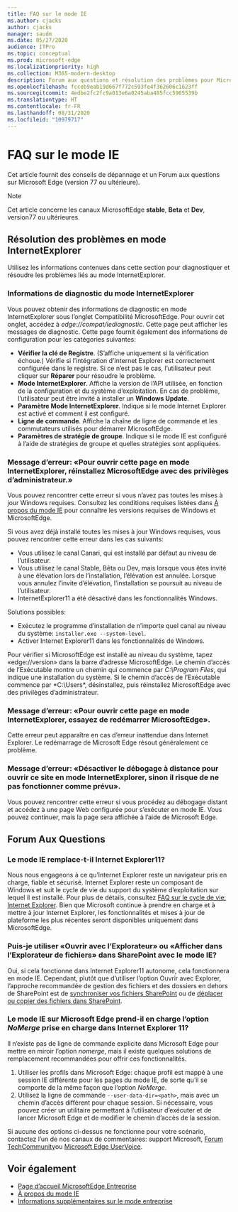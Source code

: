 ```yaml
---
title: FAQ sur le mode IE
ms.author: cjacks
author: cjacks
manager: saudm
ms.date: 05/27/2020
audience: ITPro
ms.topic: conceptual
ms.prod: microsoft-edge
ms.localizationpriority: high
ms.collection: M365-modern-desktop
description: Forum aux questions et résolution des problèmes pour Microsoft Edge avec le mode IE
ms.openlocfilehash: fcceb9eab19d667f772c593fe4f362606c1623ff
ms.sourcegitcommit: 4edbe2fc2fc9a013e6a0245aba485fcc5905539b
ms.translationtype: HT
ms.contentlocale: fr-FR
ms.lasthandoff: 08/31/2020
ms.locfileid: "10979717"
---
```

# FAQ sur le mode IE

Cet article fournit des conseils de dépannage et un Forum aux questions sur Microsoft Edge (version 77 ou ultérieure).

> [!NOTE]
> Cet article concerne les canaux MicrosoftEdge **stable**, **Beta** et **Dev**, version77 ou ultérieures.

## Résolution des problèmes en mode InternetExplorer

Utilisez les informations contenues dans cette section pour diagnostiquer et résoudre les problèmes liés au mode InternetExplorer.

### Informations de diagnostic du mode InternetExplorer

Vous pouvez obtenir des informations de diagnostic en mode InternetExplorer sous l’onglet Compatibilité MicrosoftEdge. Pour ouvrir cet onglet, accédez à *edge://compat/iediagnostic*. Cette page peut afficher les messages de diagnostic. Cette page fournit également des informations de configuration pour les catégories suivantes:

- **Vérifier la clé de Registre**. (S’affiche uniquement si la vérification échoue.) Vérifie si l’intégration d’Internet Explorer est correctement configurée dans le registre. Si ce n’est pas le cas, l’utilisateur peut cliquer sur **Réparer** pour résoudre le problème.
- **Mode InternetExplorer**. Affiche la version de l’API utilisée, en fonction de la configuration et du système d’exploitation. En cas de problème, l’utilisateur peut être invité à installer un **Windows Update**.
- **Paramètre Mode InternetExplorer**. Indique si le mode Internet Explorer est activé et comment il est configuré.
- **Ligne de commande**. Affiche la chaîne de ligne de commande et les commutateurs utilisés pour démarrer MicrosoftEdge.
- **Paramètres de stratégie de groupe**. Indique si le mode IE est configuré à l’aide de stratégies de groupe et quelles stratégies sont appliquées.

### Message d’erreur: «Pour ouvrir cette page en mode InternetExplorer, réinstallez MicrosoftEdge avec des privilèges d’administrateur.»

Vous pouvez rencontrer cette erreur si vous n’avez pas toutes les mises à jour Windows requises. Consultez les conditions requises listées dans [À propos du mode IE](https://docs.microsoft.com/deployedge/edge-ie-mode) pour connaître les versions requises de Windows et MicrosoftEdge.

Si vous avez déjà installé toutes les mises à jour Windows requises, vous pouvez rencontrer cette erreur dans les cas suivants:

- Vous utilisez le canal Canari, qui est installé par défaut au niveau de l’utilisateur.
- Vous utilisez le canal Stable, Bêta ou Dev, mais lorsque vous êtes invité à une élévation lors de l’installation, l’élévation est annulée. Lorsque vous annulez l’invite d’élévation, l’installation se poursuit au niveau de l’utilisateur.
- InternetExplorer11 a été désactivé dans les fonctionnalités Windows.

Solutions possibles:

- Exécutez le programme d’installation de n’importe quel canal au niveau du système: `installer.exe --system-level`.
- Activer Internet Explorer11 dans les fonctionnalités de Windows.

Pour vérifier si MicrosoftEdge est installé au niveau du système, tapez «edge://version» dans la barre d’adresse MicrosoftEdge. Le chemin d’accès de l’Exécutable montre un chemin qui commence par *C:\Program Files*, qui indique une installation du système. Si le chemin d’accès de l’Exécutable commence par *C:\Users\*, désinstallez, puis réinstallez MicrosoftEdge avec des privilèges d’administrateur.

### Message d’erreur: «Pour ouvrir cette page en mode InternetExplorer, essayez de redémarrer MicrosoftEdge».

Cette erreur peut apparaître en cas d’erreur inattendue dans Internet Explorer. Le redémarrage de Microsoft Edge résout généralement ce problème.

### Message d’erreur: «Désactiver le débogage à distance pour ouvrir ce site en mode InternetExplorer, sinon il risque de ne pas fonctionner comme prévu».

Vous pouvez rencontrer cette erreur si vous procédez au débogage distant et accédez à une page Web configurée pour s’exécuter en mode IE. Vous pouvez continuer, mais la page sera affichée à l’aide de Microsoft Edge.

## Forum Aux Questions

### Le mode IE remplace-t-il Internet Explorer11?

Nous nous engageons à ce qu’Internet Explorer reste un navigateur pris en charge, fiable et sécurisé. Internet Explorer reste un composant de Windows et suit le cycle de vie du support du système d’exploitation sur lequel il est installé. Pour plus de détails, consultez [FAQ sur le cycle de vie: Internet Explorer](https://support.microsoft.com/help/17454/). Bien que Microsoft continue à prendre en charge et à mettre à jour Internet Explorer, les fonctionnalités et mises à jour de plateforme les plus récentes seront disponibles uniquement dans MicrosoftEdge.

### Puis-je utiliser «Ouvrir avec l’Explorateur» ou «Afficher dans l’Explorateur de fichiers» dans SharePoint avec le mode IE?

Oui, si cela fonctionne dans Internet Explorer11 autonome, cela fonctionnera en mode IE. Cependant, plutôt que d’utiliser l’option Ouvrir avec Explorer, l’approche recommandée de gestion des fichiers et des dossiers en dehors de SharePoint est de [synchroniser vos fichiers SharePoint](https://support.office.com/en-us/article/sync-sharepoint-files-with-the-onedrive-sync-app-6de9ede8-5b6e-4503-80b2-6190f3354a88) ou de [déplacer ou copier des fichiers dans SharePoint](https://support.office.com/en-us/article/move-or-copy-files-in-sharepoint-00e2f483-4df3-46be-a861-1f5f0c1a87bc).

### Le mode IE sur Microsoft Edge prend-il en charge l’option *NoMerge* prise en charge dans Internet Explorer 11?

Il n’existe pas de ligne de commande explicite dans Microsoft Edge pour mettre en miroir l’option *nomerge*, mais il existe quelques solutions de remplacement recommandées pour offrir ces fonctionnalités.

1. Utiliser les profils dans Microsoft Edge: chaque profil est mappé à une session IE différente pour les pages du mode IE, de sorte qu’il se comporte de la même façon que l’option *NoMerge*.
2. Utilisez la ligne de commande `--user-data-dir=<path>`, mais avec un chemin d’accès différent pour chaque session. Si nécessaire, vous pouvez créer un utilitaire permettant à l’utilisateur d’exécuter et de lancer Microsoft Edge et de modifier le chemin d’accès de la session.

Si aucune des options ci-dessus ne fonctionne pour votre scénario, contactez l’un de nos canaux de commentaires: support Microsoft, [Forum TechCommunity](https://techcommunity.microsoft.com/t5/enterprise/bd-p/EdgeInsiderEnterprise)ou [Microsoft Edge UserVoice](https://microsoftedge.uservoice.com/forums/928825-enterprise).

## Voir également

- [Page d’accueil MicrosoftEdge Entreprise](https://aka.ms/EdgeEnterprise)
- [À propos du mode IE](https://docs.microsoft.com/deployedge/edge-ie-mode)
- [Informations supplémentaires sur le mode entreprise](https://docs.microsoft.com/internet-explorer/ie11-deploy-guide/enterprise-mode-overview-for-ie11)